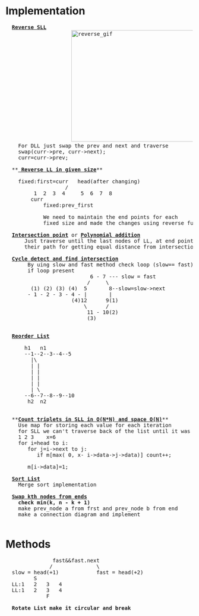 # Implementation
  <pre>
  <b><a href="https://github.com/teja963/DSA_All_Models/blob/master/Linked%20list/1.%20Reverse%20LL.cpp">Reverse SLL</a></b>
                     <img src="https://github.com/teja963/DSA_All_Models/blob/master/Linked%20list/images/Reverse.gif" alt="reverse_gif" width="550" height="300" >
    For DLL just swap the prev and next and traverse
    swap(curr->pre, curr->next);
    curr=curr->prev;
    
  **<b><a href="https://github.com/teja963/DSA_All_Models/blob/master/Linked%20list/2.%20Reverse%20LL%20given%20size.cpp"> Reverse LL in given size</a></b>**
      
    fixed:first=curr   head(after changing)
                   /
         1  2  3  4     5  6  7  8
        curr    
            fixed:prev_first
            
            We need to maintain the end points for each
            fixed size and made the changes using reverse function
            
  <b><a href="https://github.com/teja963/DSA_All_Models/blob/master/Linked%20list/11.%20Intersection%20point%20LL.cpp">Intersection point</a></b> or <b><a href="https://github.com/teja963/DSA_All_Models/blob/master/Linked%20list/32.%20Polynomial%20%20addition.cpp">Polynomial addition</a></b>
      Just traverse until the last nodes of LL, at end point interchange(same reason for polynomial addition) 
      their path for getting equal distance from intersection node(for getting missed powers addition)
      
  <b><a href="https://github.com/teja963/DSA_All_Models/blob/master/Linked%20list/29.%20Linkedlist%20cycle%202.cpp">Cycle detect and find intersection</a></b>
       By uing slow and fast method check loop (slow== fast)
       if loop present 
                           6 - 7 --- slow = fast
                          /     \
        (1) (2) (3) (4)  5       8--slow=slow->next
       - 1 - 2 - 3 - 4 - |       |
                     (4)12      9(1)
                         \      /
                          11 - 10(2)
                          (3)
  
  
  <b><a href="https://github.com/teja963/DSA_All_Models/blob/master/Linked%20list/30.%20Reorder%20list.cpp">Reorder List</a></b>
      
      h1   n1
      --1--2--3--4--5
        |\
        | |
        | |
        | |
        | |
        | \
      --6--7--8--9--10
       h2  n2
  
  
  **<b><a href="https://github.com/teja963/DSA_All_Models/blob/master/Linked%20list/33.%20Count%20triplets%20in%20SLL.cpp">Count triplets in SLL in O(N*N) and space O(N)</a></b>**
    Use map for storing each value for each iteration
    for SLL we can't traverse back of the list until it was reversed so
    1 2 3    x=6
    for i=head to i:
       for j=i->next to j:
          if m[max( 0, x- i->data->j->data)] count++;
       
       m[i->data]=1;
  
  <b><a href="https://github.com/teja963/Advanced-DSA/blob/master/Linked%20list/35.%20Sort%20List.cpp">Sort List</a></b>
  	Merge sort implementation
  	
  <b><a href="https://github.com/teja963/Advanced-DSA/blob/master/Linked%20list/36.%20swap%20kth%20nodes%20from%20ends.cpp">Swap kth nodes from ends</a></b>
    <b>check min(k, n - k + 1)</b>
    make prev_node a from frst and prev_node b from end
    make a connection diagram and implement 
  </pre>
# Methods
  <pre>
               fast&&fast.next
              /              \
  slow = head(+1)            fast = head(+2)
         S
  LL:1   2   3   4 
  LL:1   2   3   4
             F
             
  <b>Rotate List make it circular and break</b>
  </pre>
  
     
  
